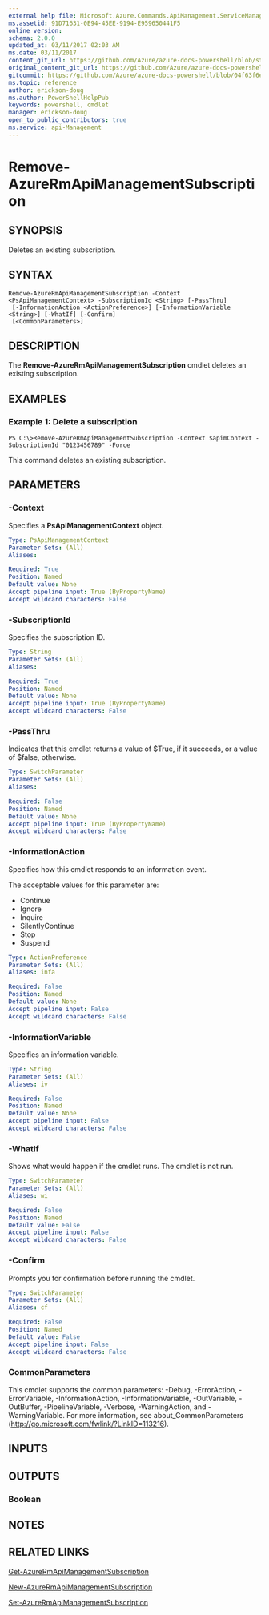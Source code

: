```yaml
---
external help file: Microsoft.Azure.Commands.ApiManagement.ServiceManagement.dll-Help.xml
ms.assetid: 91D71631-0E94-45EE-9194-E959650441F5
online version:
schema: 2.0.0
updated_at: 03/11/2017 02:03 AM
ms.date: 03/11/2017
content_git_url: https://github.com/Azure/azure-docs-powershell/blob/staging/azureps-cmdlets-docs/ResourceManager/AzureRM.ApiManagement/v3.5.0/Remove-AzureRmApiManagementSubscription.md
original_content_git_url: https://github.com/Azure/azure-docs-powershell/blob/staging/azureps-cmdlets-docs/ResourceManager/AzureRM.ApiManagement/v3.5.0/Remove-AzureRmApiManagementSubscription.md
gitcommit: https://github.com/Azure/azure-docs-powershell/blob/04f63f6e685743ace2c57eb157574e34e8610b1c
ms.topic: reference
author: erickson-doug
ms.author: PowerShellHelpPub
keywords: powershell, cmdlet
manager: erickson-doug
open_to_public_contributors: true
ms.service: api-Management
---
```


# Remove-AzureRmApiManagementSubscription

## SYNOPSIS
Deletes an existing subscription.

## SYNTAX

```
Remove-AzureRmApiManagementSubscription -Context <PsApiManagementContext> -SubscriptionId <String> [-PassThru]
 [-InformationAction <ActionPreference>] [-InformationVariable <String>] [-WhatIf] [-Confirm]
 [<CommonParameters>]
```

## DESCRIPTION
The **Remove-AzureRmApiManagementSubscription** cmdlet deletes an existing subscription.

## EXAMPLES

### Example 1: Delete a subscription
```
PS C:\>Remove-AzureRmApiManagementSubscription -Context $apimContext -SubscriptionId "0123456789" -Force
```

This command deletes an existing subscription.

## PARAMETERS

### -Context
Specifies a **PsApiManagementContext** object.

```yaml
Type: PsApiManagementContext
Parameter Sets: (All)
Aliases: 

Required: True
Position: Named
Default value: None
Accept pipeline input: True (ByPropertyName)
Accept wildcard characters: False
```

### -SubscriptionId
Specifies the subscription ID.

```yaml
Type: String
Parameter Sets: (All)
Aliases: 

Required: True
Position: Named
Default value: None
Accept pipeline input: True (ByPropertyName)
Accept wildcard characters: False
```

### -PassThru
Indicates that this cmdlet returns a value of $True, if it succeeds, or a value of $false, otherwise.

```yaml
Type: SwitchParameter
Parameter Sets: (All)
Aliases: 

Required: False
Position: Named
Default value: None
Accept pipeline input: True (ByPropertyName)
Accept wildcard characters: False
```

### -InformationAction
Specifies how this cmdlet responds to an information event.

The acceptable values for this parameter are:

- Continue
- Ignore
- Inquire
- SilentlyContinue
- Stop
- Suspend

```yaml
Type: ActionPreference
Parameter Sets: (All)
Aliases: infa

Required: False
Position: Named
Default value: None
Accept pipeline input: False
Accept wildcard characters: False
```

### -InformationVariable
Specifies an information variable.

```yaml
Type: String
Parameter Sets: (All)
Aliases: iv

Required: False
Position: Named
Default value: None
Accept pipeline input: False
Accept wildcard characters: False
```

### -WhatIf
Shows what would happen if the cmdlet runs.
The cmdlet is not run.

```yaml
Type: SwitchParameter
Parameter Sets: (All)
Aliases: wi

Required: False
Position: Named
Default value: False
Accept pipeline input: False
Accept wildcard characters: False
```

### -Confirm
Prompts you for confirmation before running the cmdlet.

```yaml
Type: SwitchParameter
Parameter Sets: (All)
Aliases: cf

Required: False
Position: Named
Default value: False
Accept pipeline input: False
Accept wildcard characters: False
```

### CommonParameters
This cmdlet supports the common parameters: -Debug, -ErrorAction, -ErrorVariable, -InformationAction, -InformationVariable, -OutVariable, -OutBuffer, -PipelineVariable, -Verbose, -WarningAction, and -WarningVariable. For more information, see about_CommonParameters (http://go.microsoft.com/fwlink/?LinkID=113216).

## INPUTS

## OUTPUTS

### Boolean

## NOTES

## RELATED LINKS

[Get-AzureRmApiManagementSubscription](./Get-AzureRmApiManagementSubscription.md)

[New-AzureRmApiManagementSubscription](./New-AzureRmApiManagementSubscription.md)

[Set-AzureRmApiManagementSubscription](./Set-AzureRmApiManagementSubscription.md)


